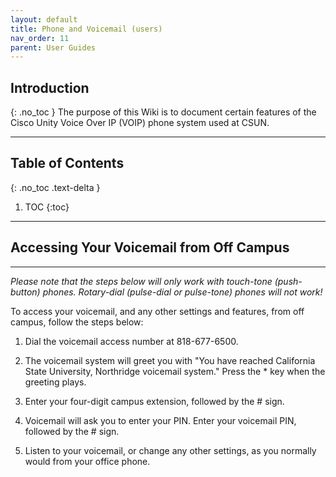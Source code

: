 ```yaml
---
layout: default
title: Phone and Voicemail (users)
nav_order: 11
parent: User Guides
---
```

## Introduction
{: .no_toc }
The purpose of this Wiki is to document certain features of the Cisco Unity Voice Over IP (VOIP) phone system used at CSUN.

---

## Table of Contents
{: .no_toc .text-delta }

1. TOC
{:toc}

---

## Accessing Your Voicemail from Off Campus
-----------------
*Please note that the steps below will only work with touch-tone (push-button) phones. Rotary-dial (pulse-dial or pulse-tone) phones will not work!*


To access your voicemail, and any other settings and features, from off campus, follow the steps below:

1. Dial the voicemail access number at 818-677-6500.

2. The voicemail system will greet you with "You have reached California State University, Northridge voicemail system." Press the * key when the greeting plays.

3. Enter your four-digit campus extension, followed by the # sign.

4. Voicemail will ask you to enter your PIN. Enter your voicemail PIN, followed by the # sign.

5. Listen to your voicemail, or change any other settings, as you normally would from your office phone.